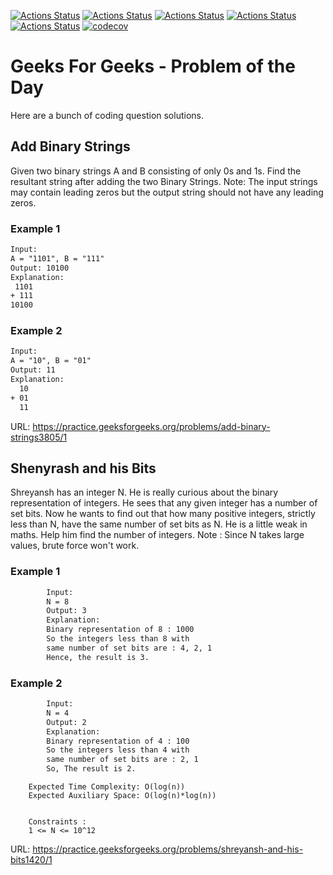 [![Actions Status](https://github.com/LevyMatan/Geeks4Geeks/workflows/MacOS/badge.svg)](https://github.com/LevyMatan/Geeks4Geeks/actions)
[![Actions Status](https://github.com/LevyMatan/Geeks4Geeks/workflows/Windows/badge.svg)](https://github.com/LevyMatan/Geeks4Geeks/actions)
[![Actions Status](https://github.com/LevyMatan/Geeks4Geeks/workflows/Ubuntu/badge.svg)](https://github.com/LevyMatan/Geeks4Geeks/actions)
[![Actions Status](https://github.com/LevyMatan/Geeks4Geeks/workflows/Style/badge.svg)](https://github.com/LevyMatan/Geeks4Geeks/actions)
[![Actions Status](https://github.com/LevyMatan/Geeks4Geeks/workflows/Install/badge.svg)](https://github.com/LevyMatan/Geeks4Geeks/actions)
[![codecov](https://codecov.io/gh/LevyMatan/Geeks4Geeks/branch/master/graph/badge.svg)](https://codecov.io/gh/LevyMatan/Geeks4Geeks)

# Geeks For Geeks - Problem of the Day

Here are a bunch of coding question solutions.

## Add Binary Strings

Given two binary strings A and B consisting of only 0s and 1s.
Find the resultant string after adding the two Binary Strings.
Note: The input strings may contain leading zeros but the output
string should not have any leading zeros.

### Example 1

```txt
Input:
A = "1101", B = "111"
Output: 10100
Explanation:
 1101
+ 111
10100
```

### Example 2

```txt
Input:
A = "10", B = "01"
Output: 11
Explanation:
  10
+ 01
  11
```

URL: https://practice.geeksforgeeks.org/problems/add-binary-strings3805/1

## Shenyrash and his Bits

Shreyansh has an integer N.
He is really curious about the binary representation of integers.
He sees that any given integer has a number of set bits.
Now he wants to find out that how many positive integers,
strictly less than N, have the same number of set bits as N.
He is a little weak in maths. Help him find the number of integers.
Note : Since N takes large values, brute force won't work.

### Example 1

```txt
        Input:
        N = 8
        Output: 3
        Explanation:
        Binary representation of 8 : 1000
        So the integers less than 8 with
        same number of set bits are : 4, 2, 1
        Hence, the result is 3.
```

### Example 2

```txt
        Input:
        N = 4
        Output: 2
        Explanation:
        Binary representation of 4 : 100
        So the integers less than 4 with
        same number of set bits are : 2, 1
        So, The result is 2.
```

        Expected Time Complexity: O(log(n))
        Expected Auxiliary Space: O(log(n)*log(n))


        Constraints :
        1 <= N <= 10^12

 URL: https://practice.geeksforgeeks.org/problems/shreyansh-and-his-bits1420/1
